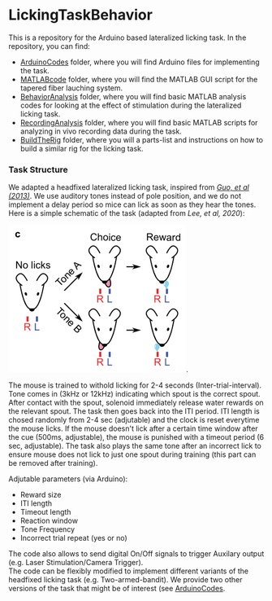 # LickingTaskBehavior
This is a repository for the Arduino based lateralized licking task. 
In the repository, you can find:  
- [ArduinoCodes](https://github.com/jel0624/LickingTaskBehavior/tree/master/ArduinoCodes) folder, where you will find Arduino files for implementing the task.  
- [MATLABcode](https://github.com/jel0624/LickingTaskBehavior/tree/master/MATLABcode) folder, where you will find the MATLAB GUI script for the tapered fiber lauching system.  
- [BehaviorAnalysis](https://github.com/jel0624/LickingTaskBehavior/tree/master/BehaviorAnalysis) folder, where you will find basic MATLAB analysis codes for looking at the effect of stimulation during the lateralized licking task.  
- [RecordingAnalysis](https://github.com/jel0624/LickingTaskBehavior/tree/master/RecordingAnalysis) folder, where you will find basic MATLAB scripts for analyzing in vivo recording data during the task.    
- [BuildTheRig](https://github.com/jel0624/LickingTaskBehavior/tree/master/BuildTheRig) folder, where you will a parts-list and instructions on how to build a similar rig for the licking task.
 
### Task Structure 
We adapted a headfixed lateralized licking task, inspired from [*Guo, et al (2013)*](https://www.cell.com/neuron/fulltext/S0896-6273(13)00924-0?_returnURL=https%3A%2F%2Flinkinghub.elsevier.com%2Fretrieve%2Fpii%2FS0896627313009240%3Fshowall%3Dtrue). We use auditory tones instead of pole position, and we do not implement a delay period so mice can lick as soon as they hear the tones.
Here is a simple schematic of the task (adapted from *Lee, et al, 2020*):


<img src = "https://github.com/jel0624/LickingTaskBehavior/blob/master/images/TaskStructure.png" width="350" algin="center" />. 

The mouse is trained to withold licking for 2-4 seconds (Inter-trial-interval). Tone comes in (3kHz or 12kHz) indicating which spout is the correct spout. After contact with the spout, solenoid immediately release water rewards on the relevant spout. The task then goes back into the ITI period. ITI length is chosed randomly from 2-4 sec (adjutable) and the clock is reset everytime the mouse licks. If the mouse doesn't lick after a certain time window after the cue (500ms, adjustable), the mouse is punished with a timeout period (6 sec, adjustable). The task also plays the same tone after an incorrect lick to ensure mouse does not lick to just one spout during training (this part can be removed after training).

Adjutable parameters (via Arduino):
- Reward size
- ITI length
- Timeout length
- Reaction window
- Tone Frequency
- Incorrect trial repeat (yes or no)

The code also allows to send digital On/Off signals to trigger Auxilary output (e.g. Laser Stimulation/Camera Trigger).  
The code can be flexibly modified to implement different variants of the headfixed licking task (e.g. Two-armed-bandit). We provide two other versions of the task that might be of interest (see [ArduinoCodes](https://github.com/jel0624/LickingTaskBehavior/tree/master/ArduinoCodes).  





